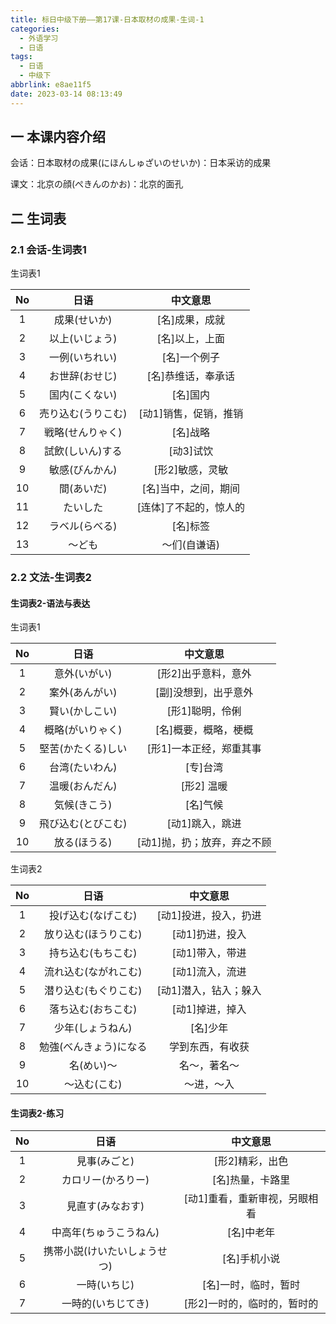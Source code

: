 ```yaml
---
title: 标日中级下册——第17课-日本取材の成果-生词-1
categories:
  - 外语学习
  - 日语
tags:
  - 日语
  - 中级下
abbrlink: e8ae11f5
date: 2023-03-14 08:13:49
---
```

## 一 本课内容介绍

会话：日本取材の成果(にほんしゅざいのせいか)：日本采访的成果

课文：北京の顔(ぺきんのかお)：北京的面孔

<!--more-->

## 二 生词表

### 2.1 会话-生词表1

生词表1

|  No  |        日语        |        中文意思        |
| :--: | :----------------: | :--------------------: |
|  1   |    成果(せいか)    |     [名]成果，成就     |
|  2   |   以上(いじょう)   |     [名]以上，上面     |
|  3   |   一例(いちれい)   |      [名]一个例子      |
|  4   |   お世辞(おせじ)   |   [名]恭维话，奉承话   |
|  5   |   国内(こくない)   |        [名]国内        |
|  6   | 売り込む(うりこむ) | [动1]销售，促销，推销  |
|  7   |  戦略(せんりゃく)  |        [名]战略        |
|  8   |  試飲(しいん)する  |       [动3]试饮        |
|  9   |   敏感(びんかん)   |    [形2]敏感，灵敏     |
|  10  |     間(あいだ)     |  [名]当中，之间，期间  |
|  11  |      たいした      | [连体]了不起的，惊人的 |
|  12  |   ラベル(らべる)   |        [名]标签        |
|  13  |       ～ども       |      ～们(自谦语)      |

### 2.2 文法-生词表2

#### 生词表2-语法与表达

生词表1

|  No  |        日语        |          中文意思           |
| :--: | :----------------: | :-------------------------: |
|  1   |    意外(いがい)    |     [形2]出乎意料，意外     |
|  2   |   案外(あんがい)   |    [副]没想到，出乎意外     |
|  3   |   賢い(かしこい)   |       [形1]聪明，伶俐       |
|  4   |  概略(がいりゃく)  |    [名]概要，概略，梗概     |
|  5   | 堅苦(かたくる)しい |   [形1]一本正经，郑重其事   |
|  6   |   台湾(たいわん)   |          [专]台湾           |
|  7   |   温暖(おんだん)   |         [形2] 温暖          |
|  8   |    気候(きこう)    |          [名]气候           |
|  9   | 飛び込む(とびこむ) |       [动1]跳入，跳进       |
|  10  |    放る(ほうる)    | [动1]抛，扔；放弃，弃之不顾 |

生词表2

|  No  |          日语          |       中文意思        |
| :--: | :--------------------: | :-------------------: |
|  1   |   投げ込む(なげこむ)   | [动1]投进，投入，扔进 |
|  2   |  放り込む(ほうりこむ)  |    [动1]扔进，投入    |
|  3   |   持ち込む(もちこむ)   |    [动1]带入，带进    |
|  4   |  流れ込む(ながれこむ)  |    [动1]流入，流进    |
|  5   |  潜り込む(もぐりこむ)  | [动1]潜入，钻入；躲入 |
|  6   |   落ち込む(おちこむ)   |    [动1]掉进，掉入    |
|  7   |    少年(しょうねん)    |       [名]少年        |
|  8   | 勉強(べんきょう)になる |   学到东西，有收获    |
|  9   |       名(めい)～       |     名～，著名～      |
|  10  |      ～込む(こむ)      |      ～进，～入       |


#### 生词表2-练习

|  No  |             日语             |           中文意思            |
| :--: | :--------------------------: | :---------------------------: |
|  1   |         見事(みごと)         |        [形2]精彩，出色        |
|  2   |      カロリー(かろりー)      |       [名]热量，卡路里        |
|  3   |       見直す(みなおす)       | [动1]重看，重新审视，另眼相看 |
|  4   |    中高年(ちゅうこうねん)    |          [名]中老年           |
|  5   | 携帯小説(けいたいしょうせつ) |         [名]手机小说          |
|  6   |         一時(いちじ)         |     [名]一时，临时，暂时      |
|  7   |      一時的(いちじてき)      |  [形2]一时的，临时的，暂时的  |

